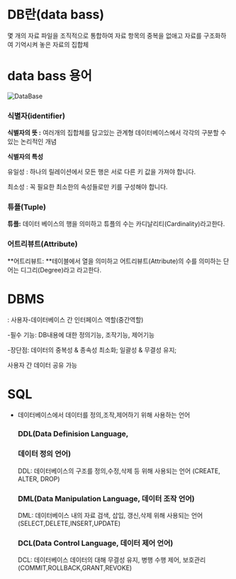 # DB란(data bass) 

몇 개의 자료 파일을 조직적으로 통합하여 자료 항목의 중복을 없애고 자료를 구조화하여 기억시켜 놓은 자료의 집합체



# data bass 용어

![DataBase ](https://t1.daumcdn.net/cfile/tistory/993845445A67253915)

### 식별자(**identifier**) 

**식별자의 뜻 :** 여러개의 집합체를 담고있는 관계형 데이터베이스에서 각각의 구분할 수 있는 논리적인 개념

**식별자의 특성**

유일성 : 하나의 릴레이션에서 모든 행은 서로 다른 키 값을 가져야 합니다.

최소성 : 꼭 필요한 최소한의 속성들로만 키를 구성해야 합니다.



### 튜플(Tuple)

**튜플:** 데이터 베이스의 행을 의미하고 튜플의 수는 카디날리티(Cardinality)라고한다.



### 어트리뷰트(Attribute)

**어트리뷰트: **테이블에서 열을 의미하고 어트리뷰트(Attribute)의 수를 의미하는 단어는 디그리(Degree)라고 라고한다.



# DBMS 

: 사용자-데이터베이스 간 인터페이스 역할(중간역할)

-필수 기능: DB내용에 대한 정의기능, 조작기능, 제어기능 

-장단점: 데이터의 중복성 & 종속성 최소화; 일괄성 & 무결성 유지;

사용자 간 데이터 공유 가능 



# SQL 

- 데이터베이스에서 데이터를 정의,조작,제어하기 위해 사용하는 언어

  ### DDL(Data Definision Language,

  ### 데이터 정의 언어) 

  DDL:  데이터베이스의 구조를 정의,수정,삭제 등 위해 사용되는 언어 (CREATE, ALTER, DROP)

  

  ### DML(Data Manipulation Language, 데이터 조작 언어)

  DML: 데이터베이스 내의 자료 검색, 삽입, 갱신,삭제 위해 사용되는 언어 (SELECT,DELETE,INSERT,UPDATE)

  

  ### DCL(Data Control Language, 데이터 제어 언어)

  DCL: 데이터베이스 데이터의 대해 무결성 유지, 병행 수행 제어, 보호관리(COMMIT,ROLLBACK,GRANT,REVOKE)